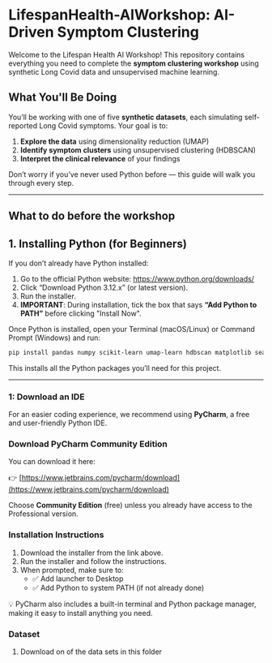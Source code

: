 # LifespanHealth-AIWorkshop: AI-Driven Symptom Clustering

Welcome to the Lifespan Health AI Workshop! This repository contains everything you need to complete the **symptom clustering workshop** using synthetic Long Covid data and unsupervised machine learning.

## What You'll Be Doing

You’ll be working with one of five **synthetic datasets**, each simulating self-reported Long Covid symptoms. Your goal is to:

1. **Explore the data** using dimensionality reduction (UMAP)
2. **Identify symptom clusters** using unsupervised clustering (HDBSCAN)
3. **Interpret the clinical relevance** of your findings

Don’t worry if you’ve never used Python before — this guide will walk you through every step.

---
## What to do before the workshop

## 1. Installing Python (for Beginners)

If you don’t already have Python installed:

1. Go to the official Python website: https://www.python.org/downloads/
2. Click “Download Python 3.12.x” (or latest version).
3. Run the installer.
4. **IMPORTANT**: During installation, tick the box that says **“Add Python to PATH”** before clicking "Install Now".

Once Python is installed, open your Terminal (macOS/Linux) or Command Prompt (Windows) and run:

```bash
pip install pandas numpy scikit-learn umap-learn hdbscan matplotlib seaborn
```

This installs all the Python packages you’ll need for this project.


---

### 1: Download an IDE 
For an easier coding experience, we recommend using **PyCharm**, a free and user-friendly Python IDE.

### Download PyCharm Community Edition

You can download it here:

👉 [https://www.jetbrains.com/pycharm/download](https://www.jetbrains.com/pycharm/download)

Choose **Community Edition** (free) unless you already have access to the Professional version.

### Installation Instructions

1. Download the installer from the link above.
2. Run the installer and follow the instructions.
3. When prompted, make sure to:
   - ✅ Add launcher to Desktop
   - ✅ Add Python to system PATH (if not already done)

💡 PyCharm also includes a built-in terminal and Python package manager, making it easy to install anything you need.

### Dataset
1. Download on of the data sets in this folder








